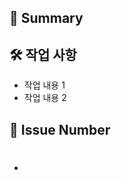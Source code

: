 ## 🪺 Summary

## 🛠️ 작업 사항
- 작업 내용 1
- 작업 내용 2

## 🌱 Issue Number
<!-- #뒤에 이슈넘버 써주시면 자동으로 이슈페이지 연결이 됩니다!-->
- #
